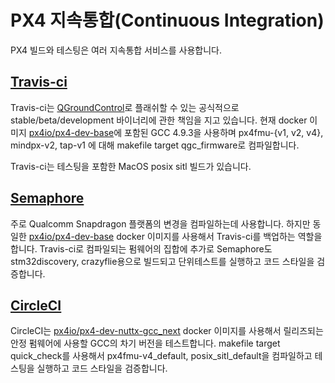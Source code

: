 # PX4 지속통합(Continuous Integration)

PX4 빌드와 테스팅은 여러 지속통합 서비스를 사용합니다.

## [Travis-ci](https://travis-ci.org/PX4/Firmware)

Travis-ci는 [QGroundControl](http://qgroundcontrol.com/)로 플래쉬할 수 있는 공식적으로 stable/beta/development 바이너리에 관한 책임을 지고 있습니다. 현재 docker 이미지 [px4io/px4-dev-base](https://hub.docker.com/r/px4io/px4-dev-base/)에 포함된 GCC 4.9.3을 사용하며 px4fmu-{v1, v2, v4}, mindpx-v2, tap-v1 에 대해 makefile target qgc_firmware로 컴파일합니다.

Travis-ci는 테스팅을 포함한 MacOS posix sitl 빌드가 있습니다.

## [Semaphore](https://semaphoreci.com/px4/firmware)

주로 Qualcomm Snapdragon 플랫폼의 변경을 컴파일하는데 사용합니다. 하지만 동일한 [px4io/px4-dev-base](https://hub.docker.com/r/px4io/px4-dev-base/) docker 이미지를 사용해서 Travis-ci를 백업하는 역할을 합니다. Travis-ci로 컴파일되는 펌웨어의 집합에 추가로 Semaphore도 stm32discovery, crazyflie용으로 빌드되고 단위테스트를 실행하고 코드 스타일을 검증합니다.

## [CircleCI](https://circleci.com/gh/PX4/Firmware)

CircleCI는 [px4io/px4-dev-nuttx-gcc_next](https://hub.docker.com/r/px4io/px4-dev-nuttx-gcc_next/) docker 이미지를 사용해서 릴리즈되는 안정 펌웨어에 사용할 GCC의 차기 버전을 테스트합니다. makefile target quick_check를 사용해서 px4fmu-v4_default, posix_sitl_default을 컴파일하고 테스팅을 실행하고 코드 스타일을 검증합니다.
